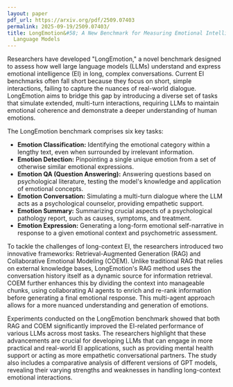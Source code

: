 ```yaml
---
layout: paper
pdf_url: https://arxiv.org/pdf/2509.07403
permalink: 2025-09-19/2509.07403/
title: LongEmotion&#58; A New Benchmark for Measuring Emotional Intelligence in Large
  Language Models
---
```




Researchers have developed "LongEmotion," a novel benchmark designed to assess how well large language models (LLMs) understand and express emotional intelligence (EI) in long, complex conversations. Current EI benchmarks often fall short because they focus on short, simple interactions, failing to capture the nuances of real-world dialogue. LongEmotion aims to bridge this gap by introducing a diverse set of tasks that simulate extended, multi-turn interactions, requiring LLMs to maintain emotional coherence and demonstrate a deeper understanding of human emotions.

The LongEmotion benchmark comprises six key tasks:

*   **Emotion Classification:** Identifying the emotional category within a lengthy text, even when surrounded by irrelevant information.
*   **Emotion Detection:** Pinpointing a single unique emotion from a set of otherwise similar emotional expressions.
*   **Emotion QA (Question Answering):** Answering questions based on psychological literature, testing the model's knowledge and application of emotional concepts.
*   **Emotion Conversation:** Simulating a multi-turn dialogue where the LLM acts as a psychological counselor, providing empathetic support.
*   **Emotion Summary:** Summarizing crucial aspects of a psychological pathology report, such as causes, symptoms, and treatment.
*   **Emotion Expression:** Generating a long-form emotional self-narrative in response to a given emotional context and psychometric assessment.

To tackle the challenges of long-context EI, the researchers introduced two innovative frameworks: Retrieval-Augmented Generation (RAG) and Collaborative Emotional Modeling (COEM). Unlike traditional RAG that relies on external knowledge bases, LongEmotion's RAG method uses the conversation history itself as a dynamic source for information retrieval. COEM further enhances this by dividing the context into manageable chunks, using collaborating AI agents to enrich and re-rank information before generating a final emotional response. This multi-agent approach allows for a more nuanced understanding and generation of emotions.

Experiments conducted on the LongEmotion benchmark showed that both RAG and COEM significantly improved the EI-related performance of various LLMs across most tasks. The researchers highlight that these advancements are crucial for developing LLMs that can engage in more practical and real-world EI applications, such as providing mental health support or acting as more empathetic conversational partners. The study also includes a comparative analysis of different versions of GPT models, revealing their varying strengths and weaknesses in handling long-context emotional interactions.